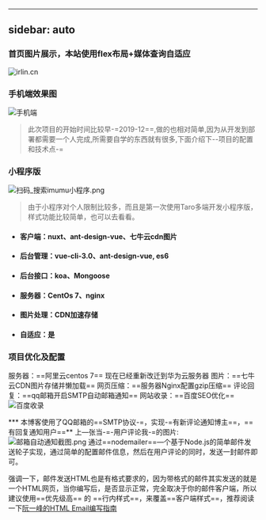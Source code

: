 
---
sidebar: auto
---

### 首页图片展示，本站使用flex布局+媒体查询自适应



![irlin.cn](http://cdn.irlin.cn/33a9ac40-6db4-11ea-9262-231f28fe50e4.png)


### 手机端效果图



![手机端](http://cdn.irlin.cn/7533eea0-6db4-11ea-9262-231f28fe50e4.png)


> 此次项目的开始时间比较早-=2019-12==,做的也相对简单,因为从开发到部署都需要一个人完成,所需要自学的东西就有很多,下面介绍下--项目的配置和技术点-=

### 小程序版
![扫码_搜索imumu小程序.png](http://cdn.irlin.cn/f4f73c50-9131-11ea-9262-231f28fe50e4.png)
> 由于小程序对个人限制比较多，而且是第一次使用Taro多端开发小程序版，样式功能比较简单，也可以去看看。

- #### 客户端：nuxt、ant-design-vue、七牛云cdn图片
- #### 后台管理：vue-cli-3.0、ant-design-vue, es6
- #### 后台接口：koa、Mongoose
- #### 服务器：CentOs 7、nginx
- #### 图片处理：CDN加速存储
- #### 自适应：是

### 项目优化及配置
服务器：==阿里云centos 7== 现在已经重新改迁到华为云服务器
图片：==七牛云CDN图片存储并懒加载==
网页压缩：==服务器Nginx配置gzip压缩==
评论回复：==qq邮箱开启SMTP自动邮箱通知==
网站收录：==百度SEO优化==
![百度收录](http://cdn.irlin.cn/fb3e9600-6dc1-11ea-9262-231f28fe50e4.png)

*** 本博客使用了QQ邮箱的==SMTP协议-=，实现-=有新评论通知博主==，==有回复通知用户==**
上—张当-=-用户评论我-=的图片:
![邮箱自动通知截图.png](http://cdn.irlin.cn/db227e40-7a73-11ea-9262-231f28fe50e4.png)
通过==nodemailer==—个基于Node.js的简单邮件发送轮子实现，通过简单的配置邮件信息，然后在用户评论的同时，发送一封邮件即可。

强调一下，邮件发送HTML也是有格式要求的，因为带格式的邮件其实发送的就是一个HTML网页，当你编写后，是否显示正常，完全取决于你的邮件客户端，所以建议使用==优先级高== 的 ==行内样式==，来覆盖==客户端样式==，推荐阅读一下[阮一峰的HTML Email编写指南](https://www.ruanyifeng.com/blog/2013/06/html_email.html)